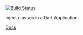 [![Build Status](https://drone.io/github.com/christophehurpeau/dart-injectable_application/status.png)](https://drone.io/github.com/christophehurpeau/dart-injectable_application/latest)

Inject classes in a Dart Application

[Docs](http://christophehurpeau.github.io/dart-injectable_application/docs/injectable_application.html)
